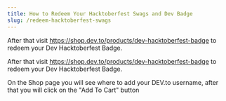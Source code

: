 ```yaml
---
title: How to Redeem Your Hacktoberfest Swags and Dev Badge
slug: /redeem-hacktoberfest-swags
---
```

After that visit https://shop.dev.to/products/dev-hacktoberfest-badge to redeem your Dev Hacktoberfest Badge.



After that visit https://shop.dev.to/products/dev-hacktoberfest-badge to redeem your Dev Hacktoberfest Badge.




On the Shop page you will see where to add your DEV.to username, after that you will click on the "Add To Cart" button





